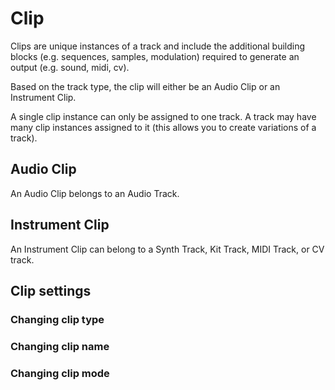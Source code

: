 # Clip

Clips are unique instances of a track and include the additional building blocks (e.g. sequences, samples, modulation) required to generate an output (e.g. sound, midi, cv).

Based on the track type, the clip will either be an Audio Clip or an Instrument Clip.

A single clip instance can only be assigned to one track. A track may have many clip instances assigned to it (this allows you to create variations of a track).

## Audio Clip

An Audio Clip belongs to an Audio Track.

## Instrument Clip

An Instrument Clip can belong to a Synth Track, Kit Track, MIDI Track, or CV track.

## Clip settings

### Changing clip type

### Changing clip name

### Changing clip mode